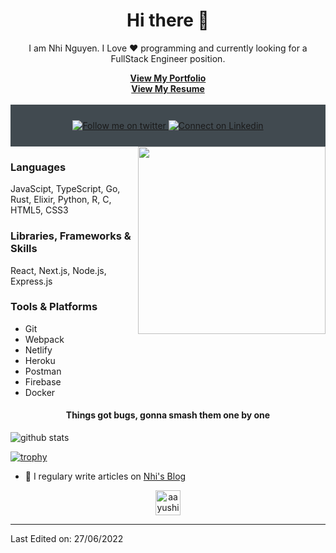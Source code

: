 
<h1 align="center"> Hi there 👋 </h1>
<p align="center"> I am Nhi Nguyen. I Love ❤️ programming and currently looking for a FullStack Engineer position. </p>
<div align="center"><a href="https://nextjs-portfolio-nhi-ymihn.vercel.app/"><strong>View My Portfolio</strong></a></div>
<div align="center"><a href="https://drive.google.com/file/d/1ixmTDMCxaxy4G_fSz_xPgrSbeNTB3PLQ/view?usp=sharing"><strong>View My Resume</strong></a></div>

<br/>
<div align="center" style="background:#414a50; padding: 25px 0;">
    <a href="https://twitter.com/yMihN1">
        <img src="https://raw.githubusercontent.com/Iwi4a/iwi4a/master/assets/twitter.svg" alt="Follow me on twitter">
    </a>
     <a href="https://www.linkedin.com/in/nhi-nguyen-3309ba193/">
        <img src="https://raw.githubusercontent.com/Iwi4a/iwi4a/master/assets/linkedin.svg" alt="Connect on Linkedin">
    </a>
</div>
<img align="right" src="https://www.kindpng.com/picc/m/274-2748314_freetoedit-menherachan-animegirl-animecute-png-kawaii-anime-girl.png" height="300" width="300">
<h3 align="left"> Languages </h3>
<p>JavaScipt, TypeScript, Go, Rust, Elixir, Python, R, C, HTML5, CSS3</p>
<h3 align="left"> Libraries, Frameworks & Skills </h3>
<p>React, Next.js, Node.js, Express.js</p>

<h3 align="left"> Tools & Platforms </h3>

- Git
- Webpack
- Netlify
- Heroku
- Postman
- Firebase
- Docker

<h4 align="center">Things got bugs, gonna smash them one by one</h4>

<img align="center" src="https://github-readme-stats.vercel.app/api?username=mynhinguyentruong&show_icons=true&include_all_commits=true&theme=blue-white&count_private=true" alt="github stats">

[![trophy](https://github-profile-trophy.vercel.app/?username=mynhinguyentruong&theme=gruvbox)](https://github.com/mynhinguyentruong/github-profile-trophy)
- 📝 I regulary write articles on [Nhi's Blog](http://mynhinguyentruong.github.io/)

<p align="center">
<a href="https://dev.to/mynhinguyentruong" target="blank"><img align="center" src="https://cdn.jsdelivr.net/npm/simple-icons@3.0.1/icons/dev-dot-to.svg" alt="aayushi-droid" height="40" width="40" /></a>
</p>

-----

Last Edited on: 27/06/2022
